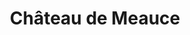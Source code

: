 ---
guid: "aa3b798758b4"
title: "Château de Meauce"
latlng: "46.902845, 3.059111"
videoId: "1NSQPOuPz_A" 
---